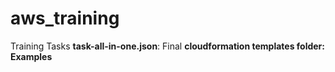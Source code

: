 # aws_training
Training Tasks
<b>task-all-in-one.json</b>: Final
<b>cloudformation templates folder<b>: Examples

